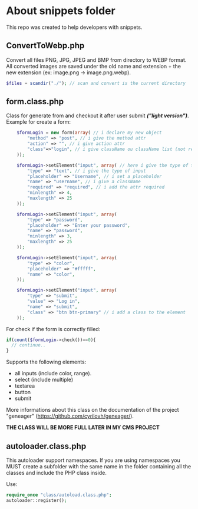 # About snippets folder

This repo was created to help developers with snippets.

## ConvertToWebp.php

Convert all files PNG, JPG, JPEG and BMP from directory to WEBP format.
All converted images are saved under the old name and extension + the new extension (ex: image.png -> image.png.webp).

```php
$files = scandir("./"); // scan and convert is the current directory
```

## form.class.php

Class for generate from and checkout it after user submit ***("light version")***.
Example for create a form:

```php
    $formLogin = new form(array( // i declare my new object
        "method" => "post", // i give the method attr
        "action" => "", // i give action attr
        "class"=>"login", // i give className ou className list (not required)
    ));

    $formLogin->setElement("input", array( // here i give the type of tag
        "type" => "text", // i give the type of input
        "placeholder" => "Username", // i set a placeholder
        "name" => "username", // i give a className
        "required" => "required", // i add the attr required
        "minlength" => 4,
        "maxlength" => 25
    ));

    $formLogin->setElement("input", array(
        "type" => "password",
        "placeholder" => "Enter your password",
        "name" => "password",
        "minlength" => 3,
        "maxlength" => 25
    ));

    $formLogin->setElement("input", array(
        "type" => "color",
        "placeholder" => "#fffff",
        "name" => "color",
    ));

    $formLogin->setElement("input", array(
        "type" => "submit",
        "value" => "Log in",
        "name" => "submit",
        "class" => "btn btn-primary" // i add a class to the element
    ));
```

For check if the form is correctly filled:
```php
if(count($formLogin->check())==0){
  // continue..
}
```

Supports the following elements:
- all inputs (include color, range).
- select (include multiple)
- textarea
- button
- submit

More informations about this class on the documentation of the project "geneager" (https://github.com/cyrilovh/geneager/).

**THE CLASS WILL BE MORE FULL LATER IN MY CMS PROJECT**

## autoloader.class.php
This autoloader support namespaces.
If you are using namespaces you MUST create a subfolder with the same name in the folder containing all the classes and include the PHP class inside.

Use:
```php
require_once "class/autoload.class.php";
autoloader::register();
```

